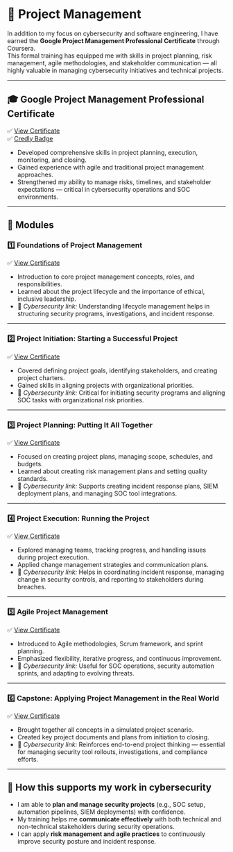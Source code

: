 # 📝 Project Management

In addition to my focus on cybersecurity and software engineering, I have earned the **Google Project Management Professional Certificate** through Coursera.  
This formal training has equipped me with skills in project planning, risk management, agile methodologies, and stakeholder communication — all highly valuable in managing cybersecurity initiatives and technical projects.

---

## 🎓 Google Project Management Professional Certificate  
✅ [View Certificate](https://coursera.org/share/5629364c7c1c0b51e4275949ebeece7b)  
✅ [Credly Badge](https://www.credly.com/earner/earned/badge/79c81ae9-6273-4989-bcbe-04194534251e)

- Developed comprehensive skills in project planning, execution, monitoring, and closing.
- Gained experience with agile and traditional project management approaches.
- Strengthened my ability to manage risks, timelines, and stakeholder expectations — critical in cybersecurity operations and SOC environments.

---

## 📌 Modules

### 1️⃣ **Foundations of Project Management**  
✅ [View Certificate](https://coursera.org/share/d439cf32cbe5f58c56a354798dd8df2c)

- Introduction to core project management concepts, roles, and responsibilities.
- Learned about the project lifecycle and the importance of ethical, inclusive leadership.  
- 🔑 *Cybersecurity link:* Understanding lifecycle management helps in structuring security programs, investigations, and incident response.

---

### 2️⃣ **Project Initiation: Starting a Successful Project**  
✅ [View Certificate](https://coursera.org/share/3fb2e2c8b9bdd6f81287ca8eea088c94)

- Covered defining project goals, identifying stakeholders, and creating project charters.
- Gained skills in aligning projects with organizational priorities.  
- 🔑 *Cybersecurity link:* Critical for initiating security programs and aligning SOC tasks with organizational risk priorities.

---

### 3️⃣ **Project Planning: Putting It All Together**  
✅ [View Certificate](https://coursera.org/share/693439f59490281e775d8f53067c613f)

- Focused on creating project plans, managing scope, schedules, and budgets.
- Learned about creating risk management plans and setting quality standards.  
- 🔑 *Cybersecurity link:* Supports creating incident response plans, SIEM deployment plans, and managing SOC tool integrations.

---

### 4️⃣ **Project Execution: Running the Project**  
✅ [View Certificate](https://coursera.org/share/db8b3363f1a1736ecad055130427853c)

- Explored managing teams, tracking progress, and handling issues during project execution.
- Applied change management strategies and communication plans.  
- 🔑 *Cybersecurity link:* Helps in coordinating incident response, managing change in security controls, and reporting to stakeholders during breaches.

---

### 5️⃣ **Agile Project Management**  
✅ [View Certificate](https://coursera.org/share/457bc3c325db66b638783a3d8e5daf16)

- Introduced to Agile methodologies, Scrum framework, and sprint planning.
- Emphasized flexibility, iterative progress, and continuous improvement.  
- 🔑 *Cybersecurity link:* Useful for SOC operations, security automation sprints, and adapting to evolving threats.

---

### 6️⃣ **Capstone: Applying Project Management in the Real World**  
✅ [View Certificate](https://coursera.org/share/7ad2d0e177128ef11d27c8fb0041b354)

- Brought together all concepts in a simulated project scenario.
- Created key project documents and plans from initiation to closing.  
- 🔑 *Cybersecurity link:* Reinforces end-to-end project thinking — essential for managing security tool rollouts, investigations, and compliance efforts.

---

## 🌟 How this supports my work in cybersecurity  

- I am able to **plan and manage security projects** (e.g., SOC setup, automation pipelines, SIEM deployments) with confidence.  
- My training helps me **communicate effectively** with both technical and non-technical stakeholders during security operations.  
- I can apply **risk management and agile practices** to continuously improve security posture and incident response.

